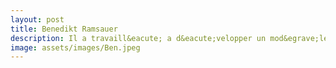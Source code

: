 ```yaml
---
layout: post
title: Benedikt Ramsauer
description: Il a travaill&eacute; a d&eacute;velopper un mod&egrave;le de predictions des anomalies de r&eacute;seau pour le syst&egrave;me distribu&eacute; de IBM. 
image: assets/images/Ben.jpeg
---
```


